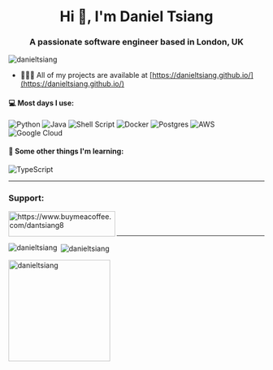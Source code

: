 <h1 align="center">Hi 👋, I'm Daniel Tsiang</h1>
<h3 align="center">A passionate software engineer based in London, UK</h3>

<p align="left"> <img src="https://komarev.com/ghpvc/?username=danieltsiang&label=Profile%20views&color=0e75b6&style=flat" alt="danieltsiang" /> </p>

- 👨🏻‍💻 All of my projects are available at [https://danieltsiang.github.io/](https://danieltsiang.github.io/)

<h4> 💻  Most days I use: </h4>

![Python](https://img.shields.io/badge/python-3670A0?style=for-the-badge&logo=python&logoColor=ffdd54)
![Java](https://img.shields.io/badge/java-%23ED8B00.svg?style=for-the-badge&logo=java&logoColor=white)
![Shell Script](https://img.shields.io/badge/shell_script-%23121011.svg?style=for-the-badge&logo=gnu-bash&logoColor=white)
![Docker](https://img.shields.io/badge/docker-%230db7ed.svg?style=for-the-badge&logo=docker&logoColor=white)
![Postgres](https://img.shields.io/badge/postgres-%23316192.svg?style=for-the-badge&logo=postgresql&logoColor=white)
![AWS](https://img.shields.io/badge/AWS-%23FF9900.svg?style=for-the-badge&logo=amazon-aws&logoColor=white)
![Google Cloud](https://img.shields.io/badge/GoogleCloud-%234285F4.svg?style=for-the-badge&logo=google-cloud&logoColor=white)

<h4> 🌱 Some other things I'm learning: </h4>

![TypeScript](https://img.shields.io/badge/LangChain-%23007ACC.svg?style=for-the-badge&logoColor=white)

---

<h3 align="left">Support:</h3>
<p><a href="https://www.buymeacoffee.com/https://www.buymeacoffee.com/dantsiang8"> <img align="left" src="https://cdn.buymeacoffee.com/buttons/v2/default-yellow.png" height="50" width="210" alt="https://www.buymeacoffee.com/dantsiang8" /></a></p><br><br>  

---

<p><img align="left" src="https://github-readme-stats.vercel.app/api/top-langs?username=danieltsiang&show_icons=true&locale=en&layout=compact" alt="danieltsiang" /></p>

<p>&nbsp;<img align="center" src="https://github-readme-stats.vercel.app/api?username=danieltsiang&show_icons=true&locale=en" alt="danieltsiang" /></p>

<p>&nbsp;<a href="https://stackoverflow.com/users/17330029"><img align="left" height="200" src="https://so-stats-kurt-liao.vercel.app/api?user=17330029&hide=border" alt="danieltsiang" /></a></p>
